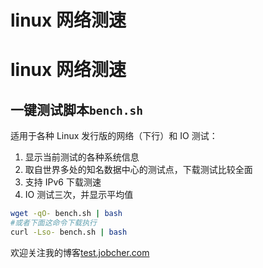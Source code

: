 # linux 网络测速


# linux 网络测速

## 一键测试脚本`bench.sh`

适用于各种 Linux 发行版的网络（下行）和 IO 测试：

1. 显示当前测试的各种系统信息
2. 取自世界多处的知名数据中心的测试点，下载测试比较全面
3. 支持 IPv6 下载测速
4. IO 测试三次，并显示平均值

```sh
wget -qO- bench.sh | bash
#或者下面这命令下载执行
curl -Lso- bench.sh | bash
```

欢迎关注我的博客[test.jobcher.com](https://test.jobcher.com/)

